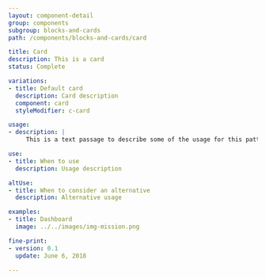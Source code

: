 ```yaml
---
layout: component-detail
group: components
subgroup: blocks-and-cards
path: /components/blocks-and-cards/card

title: Card
description: This is a card
status: Complete

variations:
- title: Default card
  description: Card description
  component: card
  styleModifier: c-card

usage:
- description: |
     This is a text passage to describe some of the usage for this pattern.

use:
- title: When to use
  description: Usage description

altUse:
- title: When to consider an alternative
  description: Alternative usage

examples:
- title: Dashboard
  image: ../../images/img-mission.png

fine-print:
- version: 0.1
  update: June 6, 2018

---
```

